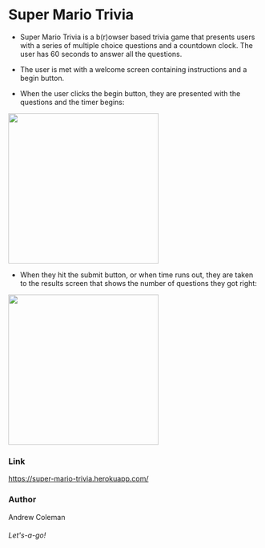 # Super Mario Trivia
* Super Mario Trivia is a b(r)owser based trivia game that presents users with a series of multiple choice questions and a countdown clock. The user has 60 seconds to answer all the questions.

* The user is met with a welcome screen containing instructions and a begin button.
* When the user clicks the begin button, they are presented with the questions and the timer begins:

<img src="https://media.giphy.com/media/tQX31goYzt6h2/giphy.gif" height="300"/>

* When they hit the submit button, or when time runs out, they are taken to the results screen that shows the number of questions they got right:

<img src="https://media.giphy.com/media/rEIIHvm25QWnm/giphy.gif" height="300"/>

### Link
https://super-mario-trivia.herokuapp.com/

### Author
Andrew Coleman

###### Let's-a-go!

